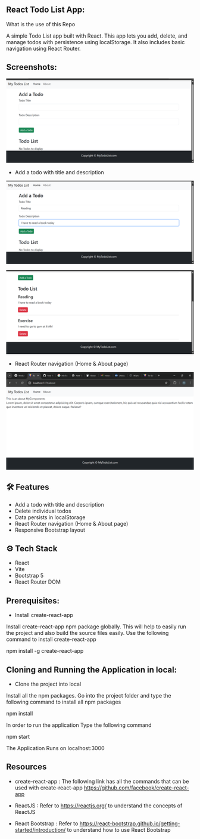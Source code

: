 ## React Todo List App:

What is the use of this Repo

A simple Todo List app built with React. This app lets you add, delete, and manage todos with persistence using localStorage. It also includes basic navigation using React Router.

## Screenshots:

![alt text](Sc.png)

- Add a todo with title and description

![alt text](Sc2.png)

![alt text](Sc3.png)

- React Router navigation (Home & About page)

![alt text](<Screenshot 2025-04-24 185340.png>)

## 🛠 Features

- Add a todo with title and description
- Delete individual todos
- Data persists in localStorage
- React Router navigation (Home & About page)
- Responsive Bootstrap layout

## ⚙️ Tech Stack

- React
- Vite
- Bootstrap 5
- React Router DOM

## Prerequisites:

- Install create-react-app

Install create-react-app npm package globally. This will help to easily run the project and also build the source files easily. Use the following command to install create-react-app

npm install -g create-react-app

## Cloning and Running the Application in local:

- Clone the project into local

Install all the npm packages. Go into the project folder and type the following command to install all npm packages

 npm install

In order to run the application Type the following command

 npm start

The Application Runs on localhost:3000

## Resources

- create-react-app : The following link has all the commands that can be used with create-react-app https://github.com/facebook/create-react-app

- ReactJS : Refer to https://reactjs.org/ to understand the concepts of ReactJS

- React Bootstrap : Refer to https://react-bootstrap.github.io/getting-started/introduction/ to understand how to use React Bootstrap